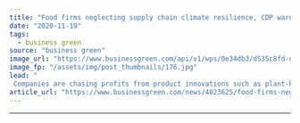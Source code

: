 ```yaml
---
title: "Food firms neglecting supply chain climate resilience, CDP warns"
date: "2020-11-19"
tags: 
  - business green
source: "business green"
image_url: "https://www.businessgreen.com/api/v1/wps/0e34db3/d535c8fd-db66-44fe-9744-f188e915b342/10/iw-agriculture-agribusiness-005-185x114.jpg"
image_fp: "/assets/img/post_thumbnails/176.jpg"
lead: "
 Companies are chasing profits from product innovations such as plant-based meat but failing to invest in supply chain resilience, study finds ..."
article_url: "https://www.businessgreen.com/news/4023625/food-firms-neglecting-supply-chain-climate-resilience-cdp-warns"
---
```


---
